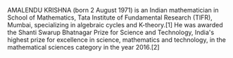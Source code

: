 AMALENDU KRISHNA (born 2 August 1971) is an Indian mathematician in School of Mathematics, Tata Institute of Fundamental Research (TIFR), Mumbai, specializing in algebraic cycles and K-theory.[1] He was awarded the Shanti Swarup Bhatnagar Prize for Science and Technology, India's highest prize for excellence in science, mathematics and technology, in the mathematical sciences category in the year 2016.[2]
